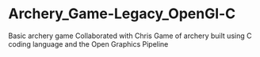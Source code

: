 # Archery_Game-Legacy_OpenGl-C
Basic archery game
Collaborated with Chris 
Game of archery built using C coding language and the Open Graphics Pipeline
